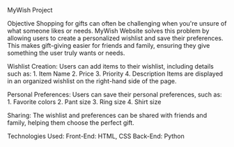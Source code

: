 MyWish Project

Objective
Shopping for gifts can often be challenging when you're unsure of what someone likes or needs. MyWish Website solves this problem by allowing users to create a personalized wishlist and save their preferences. This makes gift-giving easier for friends and family, ensuring they give something the user truly wants or needs.

Wishlist Creation:
    Users can add items to their wishlist, including details such as:
        1. Item Name
        2. Price
        3. Priority
        4. Description
    Items are displayed in an organized wishlist on the right-hand side of the page.

Personal Preferences:
    Users can save their personal preferences, such as:
        1. Favorite colors
        2. Pant size
        3. Ring size
        4. Shirt size

Sharing:
    The wishlist and preferences can be shared with friends and family, helping them choose the perfect gift.

Technologies Used:
    Front-End: HTML, CSS
    Back-End: Python
